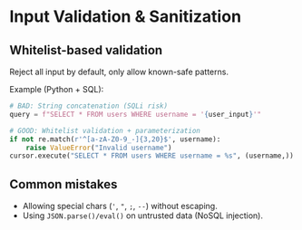 # Input Validation & Sanitization

## Whitelist-based validation

Reject all input by default, only allow known-safe patterns.

Example (Python + SQL):
    
```python
# BAD: String concatenation (SQLi risk)  
query = f"SELECT * FROM users WHERE username = '{user_input}'"  

# GOOD: Whitelist validation + parameterization  
if not re.match(r'^[a-zA-Z0-9_-]{3,20}$', username):  
    raise ValueError("Invalid username")  
cursor.execute("SELECT * FROM users WHERE username = %s", (username,))  
```

## Common mistakes

* Allowing special chars (`'`, `"`, `;`, `--`) without escaping.
* Using `JSON.parse()/eval()` on untrusted data (NoSQL injection).
